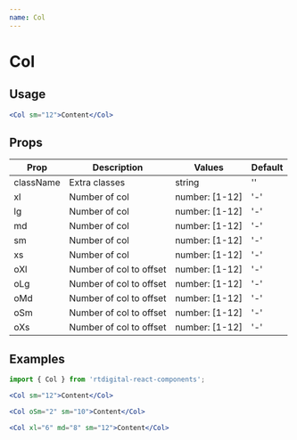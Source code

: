 ```yaml
---
name: Col
---
```

# Col

## Usage

```jsx
<Col sm="12">Content</Col>
```

## Props

|Prop|Description|Values|Default|
|---|---|---|---|
|className|Extra classes|string|''|
|xl|Number of col|number: [1-12]|'-'|
|lg|Number of col|number: [1-12]|'-'|
|md|Number of col|number: [1-12]|'-'|
|sm|Number of col|number: [1-12]|'-'|
|xs|Number of col|number: [1-12]|'-'|
|oXl|Number of col to offset|number: [1-12]|'-'|
|oLg|Number of col to offset|number: [1-12]|'-'|
|oMd|Number of col to offset|number: [1-12]|'-'|
|oSm|Number of col to offset|number: [1-12]|'-'|
|oXs|Number of col to offset|number: [1-12]|'-'|

## Examples

```jsx
import { Col } from 'rtdigital-react-components';

<Col sm="12">Content</Col>

<Col oSm="2" sm="10">Content</Col>

<Col xl="6" md="8" sm="12">Content</Col>

```
